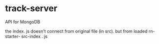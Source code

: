 # track-server
 API for MongoDB


the index. js doesn't connect from original file (in src). but from loaded rn-starter- src-index . js